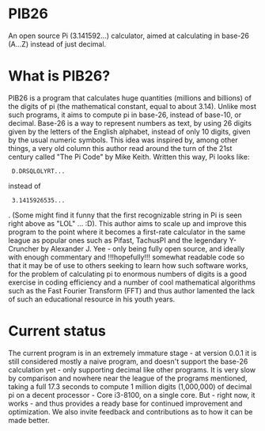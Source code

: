 # PIB26
An open source Pi (3.141592...) calculator, aimed at calculating in base-26 (A...Z) instead of just decimal.

What is PIB26?
==============

PIB26 is a program that calculates huge quantities (millions and billions) of the digits of pi (the mathematical constant, equal to about 3.14). Unlike most such programs, it aims to compute pi in base-26, instead of base-10, or decimal. Base-26 is a way to represent numbers as text, by using 26 digits given by the letters of the English alphabet, instead of only 10 digits, given by the usual numeric symbols. This idea was inspired by, among other things, a very old column this author read around the turn of the 21st century called "The Pi Code" by Mike Keith. Written this way, Pi looks like:

     D.DRSQLOLYRT...
     
instead of

     3.1415926535...

. (Some might find it funny that the first recognizable string in Pi is seen right above as "LOL" ... :D). This author aims to scale up and improve this program to the point where it becomes a first-rate calculator in the same league as popular ones such as Pifast, TachusPI and the legendary Y-Cruncher by Alexander J. Yee - only being fully open source, and ideally with enough commentary and !!!hopefully!!! somewhat readable code so that it may be of use to others seeking to learn how such software works, for the problem of calculating pi to enormous numbers of digits is a good exercise in coding efficiency and a number of cool mathematical algorithms such as the Fast Fourier Transform (FFT) and thus author lamented the lack of such an educational resource in his youth years.

Current status
==============

The current program is in an extremely immature stage - at version 0.0.1 it is still considered mostly a naive program, and doesn't support the base-26 calculation yet - only supporting decimal like other programs. It is very slow by comparison and nowhere near the league of the programs mentioned, taking a full 17.3 seconds to compute 1 million digits (1,000,000) of decimal pi on a decent processor - Core i3-8100, on a single core. But - right now, it works - and thus provides a ready base for continued improvement and optimization. We also invite feedback and contributions as to how it can be made better.
